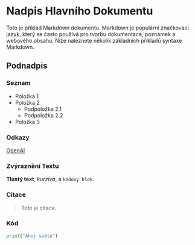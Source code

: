 # Nadpis Hlavního Dokumentu

Toto je příklad Markdown dokumentu. Markdown je populární značkovací jazyk, který se často používá pro tvorbu dokumentace, poznámek a webového obsahu. Níže naleznete několik základních příkladů syntaxe Markdown.

## Podnadpis

### Seznam

- Položka 1
- Položka 2
  - Podpoložka 2.1
  - Podpoložka 2.2
- Položka 3

### Odkazy

[OpenAI](https://www.openai.com/)

### Zvýraznění Textu

**Tlustý text**, *kurzíva*, a `kódový blok`.

### Citace

> Toto je citace.

### Kód

```python
print("Ahoj světe")
